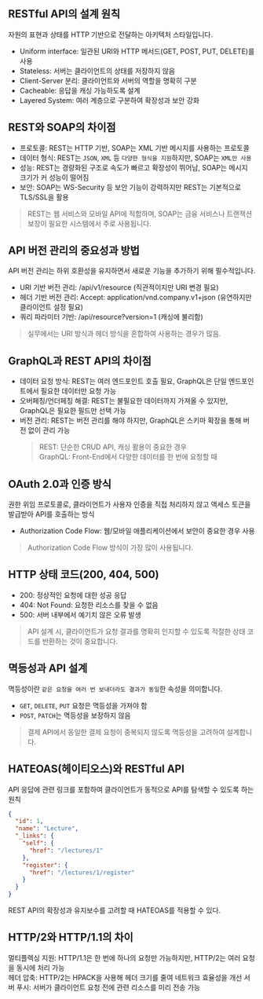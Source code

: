 ## RESTful API의 설계 원칙

자원의 표현과 상태를 HTTP 기반으로 전달하는 아키텍처 스타일입니다.

- Uniform interface: 일관된 URI와 HTTP 메서드(GET, POST, PUT, DELETE)를 사용
- Stateless: 서버는 클라이언트의 상태를 저장하지 않음
- Client-Server 분리: 클라이언트와 서버의 역할을 명확히 구분
- Cacheable: 응답을 캐싱 가능하도록 설계
- Layered System: 여러 계층으로 구분하여 확장성과 보안 강화

## REST와 SOAP의 차이점

- 프로토콜: REST는 HTTP 기반, SOAP는 XML 기반 메시지를 사용하는 프로토콜
- 데이터 형식: REST는 `JSON`, `XML` 등 `다양한 형식을 지원`하지만, SOAP는 `XML만 사용`
- 성능: REST는 경량화된 구조로 속도가 빠르고 확장성이 뛰어남, SOAP는 메시지 크기가 커 성능이 떨어짐
- 보안: SOAP는 WS-Security 등 보안 기능이 강력하지만 REST는 기본적으로 TLS/SSL을 활용

> REST는 웹 서비스와 모바일 API에 적합하며, SOAP는 금융 서비스나 트랜잭션 보장이 필요한 시스템에서 주로 사용됩니다.

## API 버전 관리의 중요성과 방법

API 버전 관리는 하위 호환성을 유지하면서 새로운 기능을 추가하기 위해 필수적입니다.

- URI 기반 버전 관리: /api/v1/resource (직관적이지만 URI 변경 필요)
- 헤더 기반 버전 관리: Accept: application/vnd.company.v1+json (유연하지만 클라이언트 설정 필요)
- 쿼리 파라미터 기반: /api/resource?version=1 (캐싱에 불리함)

> 실무에서는 URI 방식과 헤더 방식을 혼합하여 사용하는 경우가 많음.

## GraphQL과 REST API의 차이점

- 데이터 요청 방식: REST는 여러 엔드포인트 호출 필요, GraphQL은 단일 엔드포인트에서 필요한 데이터만 요청 가능
- 오버페칭/언더페칭 해결: REST는 불필요한 데이터까지 가져올 수 있지만, GraphQL은 필요한 필드만 선택 가능
- 버전 관리: REST는 버전 관리를 해야 하지만, GraphQL은 스키마 확장을 통해 버전 없이 관리 가능
  > REST: 단순한 CRUD API, 캐싱 활용이 중요한 경우  
  > GraphQL: Front-End에서 다양한 데이터를 한 번에 요청할 때

## OAuth 2.0과 인증 방식

권한 위임 프로토콜로, 클라이언트가 사용자 인증을 직접 처리하지 않고 액세스 토큰을 발급받아 API를 호출하는 방식

- Authorization Code Flow: 웹/모바일 애플리케이션에서 보안이 중요한 경우 사용  
> Authorization Code Flow 방식이 가장 많이 사용됩니다.

## HTTP 상태 코드(200, 404, 500)

- 200: 정상적인 요청에 대한 성공 응답
- 404: Not Found: 요청한 리소스를 찾을 수 없음
- 500: 서버 내부에서 예기치 않은 오류 발생

> API 설계 시, 클라이언트가 요청 결과를 명확히 인지할 수 있도록 적절한 상태 코드를 반환하는 것이 중요합니다.

## 멱등성과 API 설계

멱등성이란 `같은 요청을 여러 번 보내더라도 결과가 동일`한 속성을 의미합니다.

- `GET`, `DELETE`, `PUT` 요청은 멱등성을 가져야 함
- `POST`, `PATCH`는 멱등성을 보장하지 않음

> 결제 API에서 동일한 결제 요청이 중복되지 않도록 멱등성을 고려하여 설계합니다.

## HATEOAS(헤이티오스)와 RESTful API

API 응답에 관련 링크를 포함하여 클라이언트가 동적으로 API를 탐색할 수 있도록 하는 원칙

```json
{
  "id": 1,
  "name": "Lecture",
  "_links": {
    "self": {
      "href": "/lectures/1"
    },
    "register": {
      "href": "/lectures/1/register"
    }
  }
}
```

REST API의 확장성과 유지보수를 고려할 때 HATEOAS를 적용할 수 있다.

## HTTP/2와 HTTP/1.1의 차이

멀티플렉싱 지원: HTTP/1.1은 한 번에 하나의 요청만 가능하지만, HTTP/2는 여러 요청을 동시에 처리 가능  
헤더 압축: HTTP/2는 HPACK을 사용해 헤더 크기를 줄여 네트워크 효율성을 개선
서버 푸시: 서버가 클라이언트 요청 전에 관련 리소스를 미리 전송 가능


